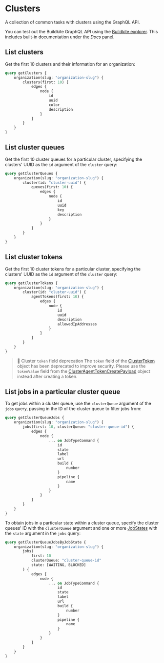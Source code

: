 # Clusters

A collection of common tasks with clusters using the GraphQL API.

You can test out the Buildkite GraphQL API using the [Buildkite explorer](https://graphql.buildkite.com/explorer). This includes built-in documentation under the _Docs_ panel.

## List clusters

Get the first 10 clusters and their information for an organization:

```graphql
query getClusters {
    organization(slug: "organization-slug") {
        clusters(first: 10) {
            edges {
                node {
                    id
                    uuid
                    color
                    description
                }
            }
        }
    }
}
```

## List cluster queues

Get the first 10 cluster queues for a particular cluster, specifying the clusters' UUID as the `id` argument of the `cluster` query:

```graphql
query getClusterQueues {
    organization(slug: "organization-slug") {
        cluster(id: "cluster-uuid") {
            queues(first: 10) {
                edges {
                    node {
                        id
                        uuid
                        key
                        description
                    }
                }
            }
        }
    }
}
```

## List cluster tokens

Get the first 10 cluster tokens for a particular cluster, specifying the clusters' UUID as the `id` argument of the `cluster` query:

```graphql
query getClusterTokens {
    organization(slug: "organization-slug") {
        cluster(id: "cluster-uuid") {
            agentTokens(first: 10) {
                edges {
                    node {
                        id
                        uuid
                        description
                        allowedIpAddresses
                    }
                }
            }
        }
    }
}
```

> 🚧 Cluster `token` field deprecation
> The `token` field of the [ClusterToken](https://buildkite.com/docs/apis/graphql/schemas/object/clustertoken) object has been deprecated to improve security. Please use the `tokenValue` field from the [ClusterAgentTokenCreatePayload](https://buildkite.com/docs/apis/graphql/schemas/object/clusteragenttokencreatepayload) object instead after creating a token.

## List jobs in a particular cluster queue

To get jobs within a cluster queue, use the `clusterQueue` argument of the `jobs` query, passing in the ID of the cluster queue to filter jobs from:

```graphql
query getClusterQueueJobs {
    organization(slug: "organization-slug") {
        jobs(first: 10, clusterQueue: "cluster-queue-id") {
            edges {
                node {
                    ... on JobTypeCommand {
                        id
                        state
                        label
                        url
                        build {
                            number
                        }
                        pipeline {
                            name
                        }
                    }
                }
            }
        }
    }
}
```

To obtain jobs in a particular state within a cluster queue, specify the cluster queues' ID with the `clusterQueue` argument and one or more [JobStates](https://buildkite.com/docs/apis/graphql/schemas/enum/jobstates) with the `state` argument in the `jobs` query:

```graphql
query getClusterQueueJobsByJobState {
    organization(slug: "organization-slug") {
        jobs(
            first: 10
            clusterQueue: "cluster-queue-id"
            state: [WAITING, BLOCKED]
        ) {
            edges {
                node {
                    ... on JobTypeCommand {
                        id
                        state
                        label
                        url
                        build {
                            number
                        }
                        pipeline {
                            name
                        }
                    }
                }
            }
        }
    }
}
```
